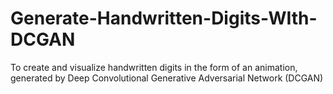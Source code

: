 # Generate-Handwritten-Digits-WIth-DCGAN
To create and visualize handwritten digits in the form of an animation, generated by Deep Convolutional Generative Adversarial Network (DCGAN)
